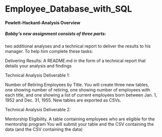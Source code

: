 # Employee_Database_with_SQL

#### Pewlett-Hackard-Analysis Overview

##### Bobby’s new assignment consists of three parts: 

two additional analyses and a technical report to deliver the results to his manager. To help him complete these tasks:

Delivering Results: A README.md in the form of a technical report that details your analysis and findings

Technical Analysis Deliverable 1: 

Number of Retiring Employees by Title. You will create three new tables, one showing number of retiring, one showing number of employees with each title, and one showing a list of current employees born between Jan. 1, 1952 and Dec. 31, 1955. New tables are exported as CSVs. 

Technical Analysis Deliverable 2: 

Mentorship Eligibility. A table containing employees who are eligible for the mentorship program You will submit your table and the CSV containing the data (and the CSV containing the data)
